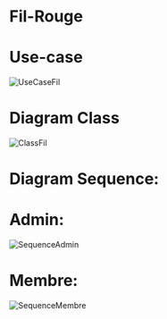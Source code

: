 # Fil-Rouge

# Use-case
![UseCaseFil](https://github.com/user-attachments/assets/b18cc8a0-34d4-4367-ab8e-e92906ea42b9)

# Diagram Class

![ClassFil](https://github.com/user-attachments/assets/d198c92c-853c-474d-81e8-d910395ab225)


# Diagram Sequence:

# Admin:
![SequenceAdmin](https://github.com/user-attachments/assets/3f6bb83c-98fc-453d-a088-e7dacafb69d2)
# Membre:
![SequenceMembre](https://github.com/user-attachments/assets/29997d7a-b66a-4a3b-8ef7-924fd276633e)
